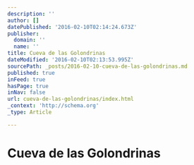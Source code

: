 ```yaml
---
description: ''
author: []
datePublished: '2016-02-10T02:14:24.673Z'
publisher:
  domain: ''
  name: ''
title: Cueva de las Golondrinas
dateModified: '2016-02-10T02:13:53.995Z'
sourcePath: _posts/2016-02-10-cueva-de-las-golondrinas.md
published: true
inFeed: true
hasPage: true
inNav: false
url: cueva-de-las-golondrinas/index.html
_context: 'http://schema.org'
_type: Article

---
```

# Cueva de las Golondrinas